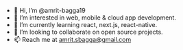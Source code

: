 - 👋 Hi, I’m @amrit-bagga19
- 👀 I’m interested in web, mobile & cloud app development.
- 🌱 I’m currently learning react, next.js, react-native.
- 💞️ I’m looking to collaborate on open source projects.
- 📫 Reach me at amrit.sbagga@gmail.com

<!---
amrit-bagga19/amrit-bagga19 is a ✨ special ✨ repository because its `README.md` (this file) appears on your GitHub profile.
You can click the Preview link to take a look at your changes.
--->
